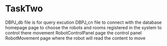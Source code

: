 # TaskTwo
DBPJ_db file is for query excution
DBPJ_cn file to connect with the database
homepage page to choose the robots and rooms registered in the system to control there movement
RobotControlPanel page the control panel
RobotMovement page where the robot will read the content to move
